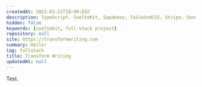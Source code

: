 ```yaml
---
createdAt: 2023-03-21T18:00:03Z
description: TypeScript, SvelteKit, Supabase, TailwindCSS, Stripe, SendGrid, Twilio, Vitest, Playwright, Github Actions, Vercel
hidden: false
keywords: [sveltekit, full-stack project]
repository: null
site: https://transformwriting.com
summary: Hello!
tag: fullstack
title: Transform Writing
updatedAt: null
---
```


Test.
